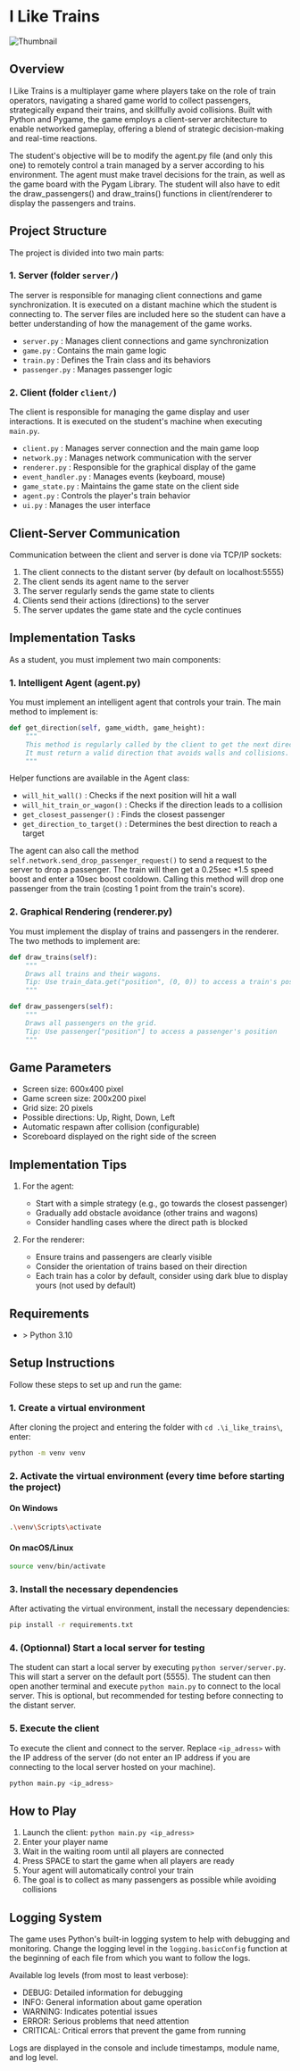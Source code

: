 # I Like Trains

![Thumbnail](img/thumbnail_2.png)

## Overview

I Like Trains is a multiplayer game where players take on the role of train operators, navigating a shared game world to collect passengers, strategically expand their trains, and skillfully avoid collisions. Built with Python and Pygame, the game employs a client-server architecture to enable networked gameplay, offering a blend of strategic decision-making and real-time reactions.

The student's objective will be to modify the agent.py file (and only this one) to remotely control a train managed by a server according to his environment.
The agent must make travel decisions for the train, as well as the game board with the Pygam Library.
The student will also have to edit the draw_passengers() and draw_trains() functions in client/renderer to display the passengers and trains.

## Project Structure

The project is divided into two main parts:

### 1. Server (folder `server/`)
The server is responsible for managing client connections and game synchronization. It is executed on a distant machine which the student is connecting to.
The server files are included here so the student can have a better understanding of how the management of the game works. 

- `server.py` : Manages client connections and game synchronization
- `game.py` : Contains the main game logic
- `train.py` : Defines the Train class and its behaviors
- `passenger.py` : Manages passenger logic

### 2. Client (folder `client/`)
The client is responsible for managing the game display and user interactions. It is executed on the student's machine when executing `main.py`.

- `client.py` : Manages server connection and the main game loop
- `network.py` : Manages network communication with the server
- `renderer.py` : Responsible for the graphical display of the game
- `event_handler.py` : Manages events (keyboard, mouse)
- `game_state.py` : Maintains the game state on the client side
- `agent.py` : Controls the player's train behavior
- `ui.py` : Manages the user interface

## Client-Server Communication

Communication between the client and server is done via TCP/IP sockets:
1. The client connects to the distant server (by default on localhost:5555)
2. The client sends its agent name to the server
3. The server regularly sends the game state to clients
4. Clients send their actions (directions) to the server
5. The server updates the game state and the cycle continues

## Implementation Tasks

As a student, you must implement two main components:

### 1. Intelligent Agent (agent.py)

You must implement an intelligent agent that controls your train. The main method to implement is:

```python
def get_direction(self, game_width, game_height):
    """
    This method is regularly called by the client to get the next direction of the train.
    It must return a valid direction that avoids walls and collisions.
    """
```

Helper functions are available in the Agent class:
- `will_hit_wall()` : Checks if the next position will hit a wall
- `will_hit_train_or_wagon()` : Checks if the direction leads to a collision
- `get_closest_passenger()` : Finds the closest passenger
- `get_direction_to_target()` : Determines the best direction to reach a target

The agent can also call the method `self.network.send_drop_passenger_request()` to send a request to the server to drop a passenger.
The train will then get a 0.25sec *1.5 speed boost and enter a 10sec boost cooldown. Calling this method will drop one passenger from the train (costing 1 point from the train's score).

### 2. Graphical Rendering (renderer.py)

You must implement the display of trains and passengers in the renderer. The two methods to implement are:

```python
def draw_trains(self):
    """
    Draws all trains and their wagons.
    Tip: Use train_data.get("position", (0, 0)) to access a train's position
    """

def draw_passengers(self):
    """
    Draws all passengers on the grid.
    Tip: Use passenger["position"] to access a passenger's position
    """
```

## Game Parameters

- Screen size: 600x400 pixel
- Game screen size: 200x200 pixel
- Grid size: 20 pixels
- Possible directions: Up, Right, Down, Left
- Automatic respawn after collision (configurable)
- Scoreboard displayed on the right side of the screen

## Implementation Tips

1. For the agent:
   - Start with a simple strategy (e.g., go towards the closest passenger)
   - Gradually add obstacle avoidance (other trains and wagons)
   - Consider handling cases where the direct path is blocked

2. For the renderer:
   - Ensure trains and passengers are clearly visible
   - Consider the orientation of trains based on their direction
   - Each train has a color by default, consider using dark blue to display yours (not used by default)

## Requirements

*   \> Python 3.10

## Setup Instructions

Follow these steps to set up and run the game:

### 1. Create a virtual environment 

After cloning the project and entering the folder with `cd .\i_like_trains\`, enter:

```bash
python -m venv venv
```

### 2. Activate the virtual environment (every time before starting the project)

#### On Windows

```bash
.\venv\Scripts\activate
```

#### On macOS/Linux

```bash
source venv/bin/activate
```

### 3. Install the necessary dependencies

After activating the virtual environment, install the necessary dependencies:

```bash
pip install -r requirements.txt
```

### 4. (Optionnal) Start a local server for testing

The student can start a local server by executing `python server/server.py`. This will start a server on the default port (5555).
The student can then open another terminal and execute `python main.py` to connect to the local server. This is optional, but recommended for testing before connecting to the distant server.

### 5. Execute the client

To execute the client and connect to the server. Replace `<ip_adress>` with the IP address of the server (do not enter an IP address if you are connecting to the local server hosted on your machine).

```bash
python main.py <ip_adress>
```

## How to Play

1. Launch the client: `python main.py <ip_adress>`
2. Enter your player name
3. Wait in the waiting room until all players are connected
4. Press SPACE to start the game when all players are ready
5. Your agent will automatically control your train
6. The goal is to collect as many passengers as possible while avoiding collisions

## Logging System

The game uses Python's built-in logging system to help with debugging and monitoring. Change the logging level in the `logging.basicConfig` function at the beginning of each file from which you want to follow the logs.

Available log levels (from most to least verbose):

- DEBUG: Detailed information for debugging
- INFO: General information about game operation
- WARNING: Indicates potential issues
- ERROR: Serious problems that need attention
- CRITICAL: Critical errors that prevent the game from running

Logs are displayed in the console and include timestamps, module name, and log level.
